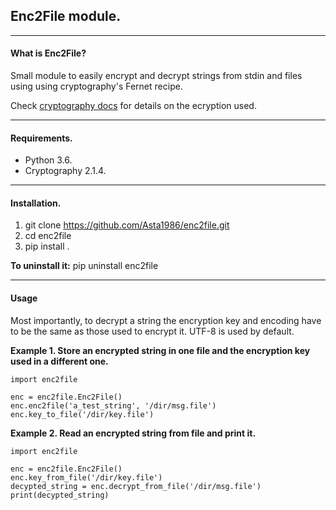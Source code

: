 ## Enc2File module.

----
#### What is Enc2File?
Small module to easily encrypt and decrypt strings from stdin and files using using cryptography's Fernet recipe.

Check [cryptography docs](https://cryptography.io/en/latest/fernet/#) for details on the ecryption used.

----
#### Requirements.
- Python 3.6.
- Cryptography 2.1.4.

----
#### Installation.
1. git clone https://github.com/Asta1986/enc2file.git
2. cd enc2file
3. pip install .

**To uninstall it:** pip uninstall enc2file

----
#### Usage
Most importantly, to decrypt a string the encryption key and encoding have to be the same as those used to encrypt it.
UTF-8 is used by default.

**Example 1. Store an encrypted string in one file and the encryption key used in a different one.**


    import enc2file
    
    enc = enc2file.Enc2File()
    enc.enc2file('a_test_string', '/dir/msg.file')
    enc.key_to_file('/dir/key.file')
    
**Example 2. Read an encrypted string from file and print it.**


    import enc2file
    
    enc = enc2file.Enc2File()
    enc.key_from_file('/dir/key.file')
    decypted_string = enc.decrypt_from_file('/dir/msg.file')
    print(decypted_string)